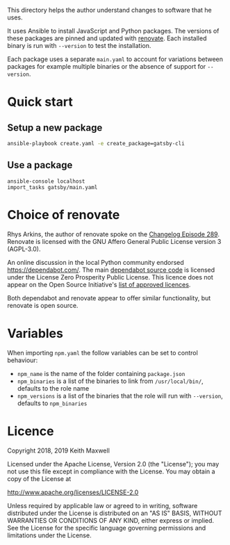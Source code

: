 [renovate]: https://github.com/renovatebot/renovate
[changelog episode 289]: https://changelog.com/podcast/289
[dependabot source code]: https://github.com/dependabot/dependabot-core
[list of approved licences]: https://opensource.org/licenses/alphabetical

This directory helps the author understand changes to software that he uses.

It uses Ansible to install JavaScript and Python packages. The versions of these
packages are pinned and updated with [renovate]. Each installed binary is run
with `--version` to test the installation.

Each package uses a separate `main.yaml` to account for variations between
packages for example multiple binaries or the absence of support for
`--version`.

# Quick start

## Setup a new package

```sh
ansible-playbook create.yaml -e create_package=gatsby-cli
```

## Use a package

```
ansible-console localhost
import_tasks gatsby/main.yaml
```

# Choice of renovate

Rhys Arkins, the author of renovate spoke on the [Changelog Episode 289].
Renovate is licensed with the GNU Affero General Public License version 3
(AGPL-3.0).

An online discussion in the local Python community endorsed
<https://dependabot.com/>. The main [dependabot source code] is licensed under
the License Zero Prosperity Public License. This licence does not appear on the
Open Source Initiative's [list of approved licences].

Both dependabot and renovate appear to offer similar functionality, but renovate
is open source.

# Variables

When importing `npm.yaml` the follow variables can be set to control behaviour:

- `npm_name` is the name of the folder containing `package.json`
- `npm_binaries` is a list of the binaries to link from `/usr/local/bin/`,
  defaults to the role name
- `npm_versions` is a list of the binaries that the role will run with
  `--version`, defaults to `npm_binaries`

# Licence

Copyright 2018, 2019 Keith Maxwell

Licensed under the Apache License, Version 2.0 (the "License"); you may not use
this file except in compliance with the License. You may obtain a copy of the
License at

<http://www.apache.org/licenses/LICENSE-2.0>

Unless required by applicable law or agreed to in writing, software distributed
under the License is distributed on an "AS IS" BASIS, WITHOUT WARRANTIES OR
CONDITIONS OF ANY KIND, either express or implied. See the License for the
specific language governing permissions and limitations under the License.
